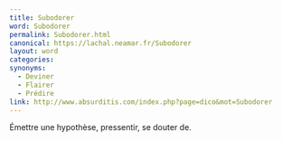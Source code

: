 ```yaml
---
title: Subodorer
word: Subodorer
permalink: Subodorer.html
canonical: https://lachal.neamar.fr/Subodorer
layout: word
categories:
synonyms:
  - Deviner
  - Flairer
  - Prédire
link: http://www.absurditis.com/index.php?page=dico&mot=Subodorer
---
```


Émettre une hypothèse, pressentir, se douter de.

